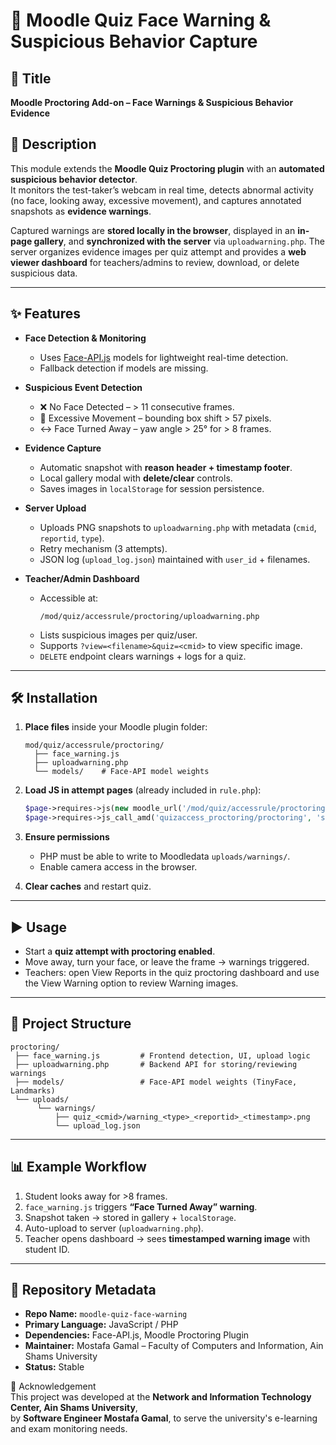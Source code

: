 # 📸 Moodle Quiz Face Warning & Suspicious Behavior Capture

## 📌 Title
**Moodle Proctoring Add-on – Face Warnings & Suspicious Behavior Evidence**

## 📖 Description
This module extends the **Moodle Quiz Proctoring plugin** with an **automated suspicious behavior detector**.  
It monitors the test-taker’s webcam in real time, detects abnormal activity (no face, looking away, excessive movement), and captures annotated snapshots as **evidence warnings**.  

Captured warnings are **stored locally in the browser**, displayed in an **in-page gallery**, and **synchronized with the server** via `uploadwarning.php`. The server organizes evidence images per quiz attempt and provides a **web viewer dashboard** for teachers/admins to review, download, or delete suspicious data.

---

## ✨ Features
- **Face Detection & Monitoring**  
  - Uses [Face-API.js](https://github.com/justadudewhohacks/face-api.js) models for lightweight real-time detection.  
  - Fallback detection if models are missing.

- **Suspicious Event Detection**
  - ❌ No Face Detected – > 11 consecutive frames.  
  - 🔄 Excessive Movement – bounding box shift > 57 pixels.  
  - ↔ Face Turned Away – yaw angle > 25° for > 8 frames.  

- **Evidence Capture**
  - Automatic snapshot with **reason header + timestamp footer**.  
  - Local gallery modal with **delete/clear** controls.  
  - Saves images in `localStorage` for session persistence.  

- **Server Upload**
  - Uploads PNG snapshots to `uploadwarning.php` with metadata (`cmid`, `reportid`, `type`).  
  - Retry mechanism (3 attempts).  
  - JSON log (`upload_log.json`) maintained with `user_id` + filenames.  

- **Teacher/Admin Dashboard**
  - Accessible at:  
    ```
    /mod/quiz/accessrule/proctoring/uploadwarning.php
    ```
  - Lists suspicious images per quiz/user.  
  - Supports `?view=<filename>&quiz=<cmid>` to view specific image.  
  - `DELETE` endpoint clears warnings + logs for a quiz.  



---

## 🛠️ Installation

1. **Place files** inside your Moodle plugin folder:
   ```
   mod/quiz/accessrule/proctoring/
     ├── face_warning.js
     ├── uploadwarning.php
     └── models/    # Face-API model weights
   ```

2. **Load JS in attempt pages** (already included in `rule.php`):
   ```php
   $page->requires->js(new moodle_url('/mod/quiz/accessrule/proctoring/face_warning.js'));
   $page->requires->js_call_amd('quizaccess_proctoring/proctoring', 'setup', [$record, $modelurl]);
   ```

3. **Ensure permissions**  
   - PHP must be able to write to Moodledata `uploads/warnings/`.  
   - Enable camera access in the browser.

4. **Clear caches** and restart quiz.

---

## ▶️ Usage

- Start a **quiz attempt with proctoring enabled**.  
- Move away, turn your face, or leave the frame → warnings triggered.  
- Teachers: open View Reports in the quiz proctoring dashboard and use the View Warning option to review Warning images.
---

## 📂 Project Structure
```
proctoring/
 ├── face_warning.js         # Frontend detection, UI, upload logic
 ├── uploadwarning.php       # Backend API for storing/reviewing warnings
 ├── models/                 # Face-API model weights (TinyFace, Landmarks)
 └── uploads/
      └── warnings/
          ├── quiz_<cmid>/warning_<type>_<reportid>_<timestamp>.png
          └── upload_log.json
```


---

## 📊 Example Workflow
1. Student looks away for >8 frames.  
2. `face_warning.js` triggers **“Face Turned Away” warning**.  
3. Snapshot taken → stored in gallery + `localStorage`.  
4. Auto-upload to server (`uploadwarning.php`).  
5. Teacher opens dashboard → sees **timestamped warning image** with student ID.

---

## 🔗 Repository Metadata
- **Repo Name:** `moodle-quiz-face-warning`
- **Primary Language:** JavaScript / PHP
- **Dependencies:** Face-API.js, Moodle Proctoring Plugin
- **Maintainer:** Mostafa Gamal – Faculty of Computers and Information, Ain Shams University
- **Status:** Stable

📌 Acknowledgement  
This project was developed at the **Network and Information Technology Center, Ain Shams University**,  
by **Software Engineer Mostafa Gamal**, to serve the university's e-learning and exam monitoring needs.

